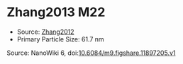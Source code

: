 <a name="material" />

# Zhang2013 M22
<script type="application/ld+json">
  {
    "@context": "https://schema.org/",
    "@type": "ChemicalSubstance",
    "@id": "https://egonw.github.io/nanowiki/nanowiki327.html#material",
    "http://purl.org/dc/terms/conformsTo":
      {
        "@type": "CreativeWork",
        "@id": "https://bioschemas.org/profiles/ChemicalSubstance/0.4-RELEASE/"
      },
    "identfier": "327",
    "name": "Zhang2013 M22",
    "url": "https://egonw.github.io/nanowiki/nanowiki327.html#material",
    "sameAs": "http://127.0.0.1/mediawiki/index.php/Special:URIResolver/Zhang2013_M22"
  }
</script>


* Source: [Zhang2012](articleZhang2012.md)
* Primary Particle Size: 61.7 nm


Source: NanoWiki 6, doi:[10.6084/m9.figshare.11897205.v1](https://doi.org/10.6084/m9.figshare.11897205.v1)
